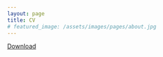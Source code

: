 ```yaml
---
layout: page
title: CV
# featured_image: /assets/images/pages/about.jpg
---
```


<a href="https://drive.google.com/drive/u/0/folders/10qnPbRSQT0eFpAOjRtAGb6EhhO0XPq6f" target="_blank">Download</a>